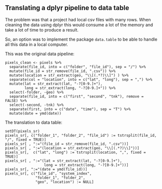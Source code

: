## Translating a dplyr pipeline to data table

The problem was that a project had local csv files with many rows. When
cleaning the data using dplyr this would consume a lot of the memory and
take a lot of time to produce a result.

So, an option was to implement the package `data.table` to be able to
handle all this data in a local computer.

This was the original data pipeline:

    pixels_clean <- pixels %>% 
      separate(file_id, into = c("folder", "file_id"), sep = "/") %>% 
      mutate(file_id = str_remove(file_id, ".csv")) %>% 
      mutate(location = str_extract(geo, "\\[(.*?)\\]") ) %>% 
      separate(col = "location", into = c("lat", "long"), sep = ",") %>% 
      mutate(lat = str_extract(lat, "-?[0-9.]+"),
             long = str_extract(long, "-?[0-9.]+")) %>% 
      select(-folder, -geo) %>% 
      separate(file_id, into = c("first", "second", "tnk"), remove = FALSE) %>% 
      select(-second, -tnk) %>% 
      separate(first, into = c("date", "time"), sep = "T") %>% 
      mutate(date = ymd(date))

The translation to data table:

    setDT(pixels_sr)
    pixels_sr[, c("folder_1", "folder_2", "file_id") := tstrsplit(file_id, "/", fixed = TRUE)]
    pixels_sr[ , ":="(file_id = str_remove(file_id, ".csv"))]
    pixels_sr[ , ":="(location = str_extract(geo, "\\[(.*?)\\]"))]
    pixels_sr[,  c("lat", "long") := tstrsplit(location, ",", fixed = TRUE)]
    pixels_sr[ , ":="(lat = str_extract(lat, "-?[0-9.]+"),
                      long = str_extract(long, "-?[0-9.]+"))]
    pixels_sr[, ":="(date = ymd(file_id))]
    pixels_sr[, c("file_id", "system_index", 
                  "folder_1", "folder_2",
                  "geo", "location") := NULL]
